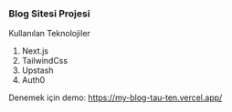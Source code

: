 ### Blog Sitesi Projesi

Kullanılan Teknolojiler

1. Next.js
2. TailwindCss
3. Upstash
4. Auth0

Denemek için demo: https://my-blog-tau-ten.vercel.app/


